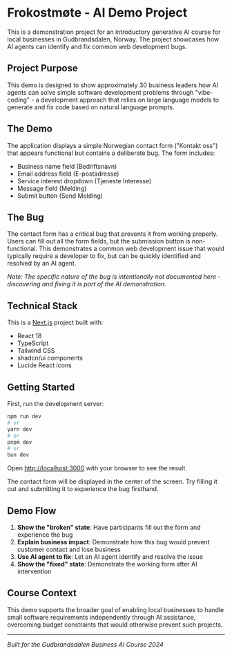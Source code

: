 # Frokostmøte - AI Demo Project

This is a demonstration project for an introductory generative AI course for local businesses in Gudbrandsdalen, Norway. The project showcases how AI agents can identify and fix common web development bugs.

## Project Purpose

This demo is designed to show approximately 30 business leaders how AI agents can solve simple software development problems through "vibe-coding" - a development approach that relies on large language models to generate and fix code based on natural language prompts.

## The Demo

The application displays a simple Norwegian contact form ("Kontakt oss") that appears functional but contains a deliberate bug. The form includes:

- Business name field (Bedriftsnavn)
- Email address field (E-postadresse) 
- Service interest dropdown (Tjeneste Interesse)
- Message field (Melding)
- Submit button (Send Melding)

## The Bug

The contact form has a critical bug that prevents it from working properly. Users can fill out all the form fields, but the submission button is non-functional. This demonstrates a common web development issue that would typically require a developer to fix, but can be quickly identified and resolved by an AI agent.

*Note: The specific nature of the bug is intentionally not documented here - discovering and fixing it is part of the AI demonstration.*

## Technical Stack

This is a [Next.js](https://nextjs.org) project built with:
- React 18
- TypeScript
- Tailwind CSS
- shadcn/ui components
- Lucide React icons

## Getting Started

First, run the development server:

```bash
npm run dev
# or
yarn dev
# or
pnpm dev
# or
bun dev
```

Open [http://localhost:3000](http://localhost:3000) with your browser to see the result.

The contact form will be displayed in the center of the screen. Try filling it out and submitting it to experience the bug firsthand.

## Demo Flow

1. **Show the "broken" state**: Have participants fill out the form and experience the bug
2. **Explain business impact**: Demonstrate how this bug would prevent customer contact and lose business
3. **Use AI agent to fix**: Let an AI agent identify and resolve the issue
4. **Show the "fixed" state**: Demonstrate the working form after AI intervention

## Course Context

This demo supports the broader goal of enabling local businesses to handle small software requirements independently through AI assistance, overcoming budget constraints that would otherwise prevent such projects.

---

*Built for the Gudbrandsdalen Business AI Course 2024*
